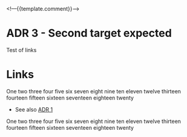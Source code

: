 <!––{{template.comment}}––>

# ADR 3 - Second target expected

Test of links

# Links

One two three four five six seven 
eight nine ten eleven twelve thirteen 
fourteen fifteen sixteen seventeen
eighteen twenty

* See also [ADR 1](0001-target-expected.md) 

<!--* {{{link.comment="See also"}}} [ADR {{{link.id="1"}}}]({{{link.file="0001-source-expected.md"}}})-->

One two three four five six seven 
eight nine ten eleven twelve thirteen 
fourteen fifteen sixteen seventeen
eighteen twenty